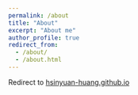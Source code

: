 ```yaml
---
permalink: /about
title: "About"
excerpt: "About me"
author_profile: true
redirect_from:
  - /about/
  - /about.html
---
```


Redirect to <a href="https://hsinyuan-huang.github.io/">hsinyuan-huang.github.io</a>
